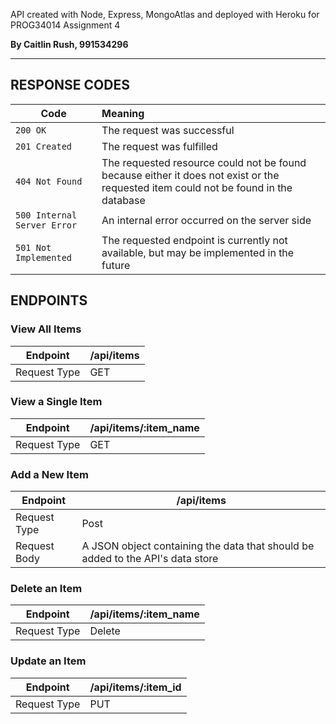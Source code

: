 API created with Node, Express, MongoAtlas and deployed with Heroku for PROG34014 Assignment 4


**By Caitlin Rush, 991534296**

---------------------------------

## RESPONSE CODES

| Code | Meaning |
| ------------- |:-------------|
| `200 OK` | The request was successful 
| `201 Created` | The request was fulfilled 
| `404 Not Found` | The requested resource could not be found because either it does not exist or the requested item could not be found in the database
| `500 Internal Server Error` | An internal error occurred on the server side
| `501 Not Implemented` | The requested endpoint is currently not available, but may be implemented in the future

## ENDPOINTS

### View All Items
| Endpoint | /api/items
| ------------- |-------------|
| Request Type | GET

### View a Single Item
| Endpoint | /api/items/:item_name
| ------------- |-------------|
| Request Type | GET

### Add a New Item
| Endpoint | /api/items
| ------------- |-------------|
| Request Type | Post
| Request Body | A JSON object containing the data that should be added to the API's data store

### Delete an Item
| Endpoint | /api/items/:item_name
| ------------- |-------------|
| Request Type | Delete

### Update an Item
| Endpoint | /api/items/:item_id
| ------------- |-------------|
| Request Type | PUT




